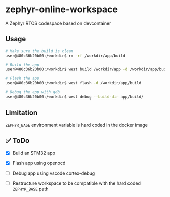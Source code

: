 # zephyr-online-workspace
A Zephyr RTOS codespace based on devcontainer

## Usage

```bash
# Make sure the build is clean
user@480c36b20b00:/workdir$ rm -rf /workdir/app/build

# Build the app
user@480c36b20b00:/workdir$ west build /workdir/app -d /workdir/app/build -p auto -b nucleo_f767zi

# Flash the app
user@480c36b20b00:/workdir$ west flash -d /workdir/app/build

# Debug the app with gdb
user@480c36b20b00:/workdir$ west debug --build-dir app/build/
```

## Limitation
`ZEPHYR_BASE` environment variable is hard coded in the docker image

## ✅ ToDo

- [x] Build an STM32 app

- [x] Flash app using openocd

- [ ] Debug app using vscode cortex-debug

- [ ] Restructure workspace to be compatible with the hard coded `ZEPHYR_BASE` path
